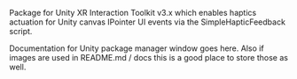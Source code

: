 Package for Unity XR Interaction Toolkit v3.x which enables haptics actuation for Unity canvas IPointer UI events via the SimpleHapticFeedback script.

Documentation for Unity package manager window goes here.
Also if images are used in README.md / docs this is a good place to store those as well.

